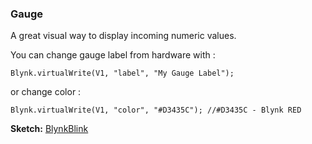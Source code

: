 
### Gauge

A great visual way to display incoming numeric values.

You can change gauge label from hardware with : 

```Blynk.virtualWrite(V1, "label", "My Gauge Label");```

or change color : 

```
Blynk.virtualWrite(V1, "color", "#D3435C"); //#D3435C - Blynk RED
```

**Sketch:** [BlynkBlink](https://github.com/blynkkk/blynk-library/blob/master/examples/GettingStarted/BlynkBlink/BlynkBlink.ino)